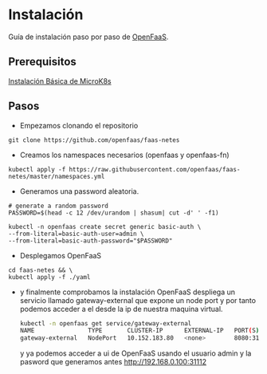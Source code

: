 # Instalación

Guía de instalación paso por paso de [OpenFaaS](https://www.openfaas.com/).

## Prerequisitos

[Instalación Básica de MicroK8s](/Microk8s.md)

## Pasos

- Empezamos clonando el repositorio

```shell
git clone https://github.com/openfaas/faas-netes
```

- Creamos los namespaces necesarios (openfaas y openfaas-fn)

```shell
kubectl apply -f https://raw.githubusercontent.com/openfaas/faas-netes/master/namespaces.yml
```

- Generamos una password aleatoria.

```shell
# generate a random password
PASSWORD=$(head -c 12 /dev/urandom | shasum| cut -d' ' -f1)

kubectl -n openfaas create secret generic basic-auth \
--from-literal=basic-auth-user=admin \
--from-literal=basic-auth-password="$PASSWORD"
```

- Desplegamos OpenFaaS

```shell
cd faas-netes && \
kubectl apply -f ./yaml
```

- y finalmente comprobamos la instalación
    OpenFaaS despliega un servicio llamado gateway-external que expone un node port y por tanto podemos acceder a el desde la ip de nuestra maquina virtual.

    ```bash
    kubectl -n openfaas get service/gateway-external
    NAME               TYPE       CLUSTER-IP      EXTERNAL-IP   PORT(S)          AGE
    gateway-external   NodePort   10.152.183.80   <none>        8080:31112/TCP   83d
    ```

    y ya podemos acceder a ui de OpenFaaS usando el usuario admin y la pasword que generamos antes <http://192.168.0.100:31112>
